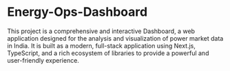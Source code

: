 # Energy-Ops-Dashboard
This project is a comprehensive and interactive Dashboard, a web application designed for the analysis and visualization of power market data in India. It is built as a   modern, full-stack application using Next.js, TypeScript, and a rich ecosystem of libraries to provide a   powerful and user-friendly experience.